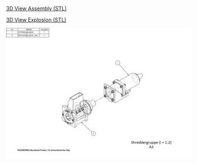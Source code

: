 [3D View Assembly (STL)](Shreddergruppe_STL/Baugruppe/Shreddergruppe.STL)

[3D View Explosion (STL)](Shreddergruppe_STL/Explosionsdarstellung/Shreddergruppe_expl.STL)

![here](Shreddergruppe_expl/Shreddergruppe.PNG)
